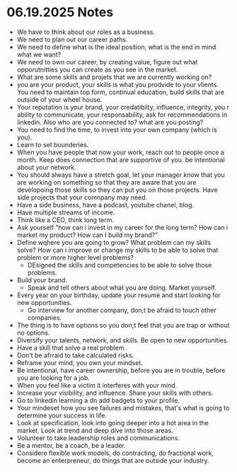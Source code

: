 # 06.19.2025 Notes

- We have to think about our roles as a business.
- We need to plan out our career paths.
- We need to define what is the ideal position, what is the end in mind what we want?
- We need to own our career, by creating value, figure out what opporutnitties you can create as you see in the market.
- What are some skills and projets that we are currently working on?
- you are your product, your skills is what you prodvide to your vlients. You need to maintain top form, continual education, build skills that 
are outside of your wheel house.
- Your reputation is your brand, your credatibilty, influence, integrity, you r ability to communicate, your responsability,
ask for recommendations in linkedin. Also who are you connected to? what are you posting? 
- You need to find the time, to invest into your own company (which is you).
- Learn to set bounderies.
- When you have people that now your work, reach out to people once a month. Keep does connection that are supportive of you.
be intentional about your network.
- You should always have a stretch goal, let your manager know that you are working on something so that they are aware that you are
developoing those skills so they can put you on those projects. Have side projects that your comnpany may need.
- Have a side business, have a podcast, youtube chanel, blog.
- Have multiple streams of income.
- Think like a CEO, think long term.
- Ask yourself "how can i invest in my career for the long term? How can i market my product? How can I build my brand?"
- Define wqhere you are going to grow? What problem can my skills solve? How can i improve or change my skills to be able to solve that problem or more higher level problems?
    - DEsigned the skills and competencies to be able to solve those problems.
- Build your brand.
    - Speak and tell others about what you are doing. Market yourself.
- Every year on your birthday, update your resume and start looking for new opportunities.
    - Go interview for another company, don;t be afraid to touch other companies.
- The thing is to have options so you don;t feel that you are trap or without no options.
- Diversify your talents, network, and skills. Be open to new opportunities.
- Have a skill that solve a real problem.
- Don't be afrraid to take calculated risks.
- Reframe your mind, you own your mindset.
- Be intentional, have career ownership, before you are in trouble, before you are looking for a job.
- When you feel like a victim it interferes with your mind.
- Increase your visibility, and influence. Share your skills with others.
- Go to linkedin learning a dn add badgets to your profile.
- Your mindeset how you see failures and mistakes, that's what is going to determine your success in life.
- Look at specification, look into going deeper into a hot area in the market. Look at trend and deep dive into those areas.
- Volunteer to take leadership roles and communications.
- Be a mentor, be a coach, be a leader.
- Considere flexible work models, do contracting, do fractional work, become an enterpreneur, do things that are outside your industry.
